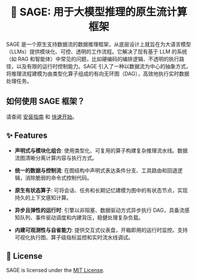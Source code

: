 <!-- 英文版内容已备注 -->
# <div align="center">🧬 SAGE: 用于大模型推理的原生流计算框架<div>

SAGE 是一个原生支持数据流的数据推理框架，从底层设计上就旨在为大语言模型（LLMs）提供模块化、可控、透明的工作流程。它解决了现有基于 LLM 的系统（如 RAG 和智能体）中常见的问题，比如硬编码的编排逻辑、不透明的执行路径，以及有限的运行时控制能力。SAGE 引入了一种以数据流为中心的抽象方式，将推理流程建模为由类型化算子组成的有向无环图（DAG），高效地执行实时数据处理任务。

## 如何使用 SAGE 框架？

请查阅 [安装指南](get_start/install.md) 和 [快速开始](get_start/quickstart.md)。

## ✨ Features

- **声明式与模块化组合**: 使用类型化、可复用的算子构建复杂推理流水线。数据流图清晰分离计算内容与执行方式。

- **统一的数据与控制流**: 在图结构中声明式表达条件分支、工具路由和回退逻辑，消除脆弱的命令式控制代码。

- **原生有状态算子**: 可将会话、任务和长期记忆建模为图中的有状态节点，实现持久的上下文感知计算。

- **异步且弹性的运行时**: 引擎以非阻塞、数据驱动方式异步执行 DAG，具备流感知队列、事件驱动调度和内建背压，稳健处理复杂负载。

- **内建可观测性与自省能力**: 提供交互式仪表盘，开箱即用的运行时监控。支持可视化执行图、算子级指标监控和实时流水线调试。

<!-- # <div align="center">🧬 SAGE: A Dataflow-Native Framework for LLM Reasoning<div> -->
<!-- SAGE is a dataflow-native reasoning framework built from the ground up to support modular, controllable, and transparent workflows over Large Language Models (LLMs). It addresses common problems in existing LLM-augmented systems (like RAG and Agents), such as hard-coded orchestration logic, opaque execution paths, and limited runtime control. SAGE introduces a dataflow-centric abstraction, modeling reasoning workflows as directed acyclic graphs (DAGs) composed of typed operators.

![](./asset/framework.png)

## ✨ Features

- 🧩 **Declarative & Modular Composition**: Build complex reasoning pipelines from typed, reusable operators. The dataflow graph cleanly separates what to compute from how to compute it.

- 🔀 **Unified Data and Control Flow**: Express conditional branching, tool routing, and fallback logic declaratively within the graph structure, eliminating brittle, imperative control code.

- 💾 **Native Stateful Operators**: Memory is a first-class citizen. Model session, task, and long-term memory as stateful nodes directly within the graph for persistent, context-aware computation.

- ⚡ **Asynchronous & Resilient Runtime**: The engine executes DAGs asynchronously in a non-blocking, data-driven manner. It features stream-aware queues, event-driven scheduling, and built-in backpressure to handle complex workloads gracefully.

- 📊 **Built-in Observability & Introspection**: An interactive dashboard provides runtime instrumentation out-of-the-box. Visually inspect execution graphs, monitor operator-level metrics, and debug pipeline behavior in real-time.

## 🔧 Installation

To accommodate different user environments and preferences, we provide **comprehensive setup scripts** that support multiple installation modes. Simply run the top-level `./setup.sh` script and choose from the following four installation options:

```bash
./setup.sh
```

You will be prompted to select one of the following modes:

1. **Minimal Setup**  
   Set up only the Conda environment.

   To start with Minimal Setup, you need:

    - Conda (Miniconda or Anaconda)
    - Python ≥ 3.11
    - Hugging Face CLI

<!-- 2. **Setup with Ray**  
   Includes the minimal setup and additionally installs [Ray](https://www.ray.io/), a distributed computing framework. -->

<!-- 2. **Setup with Docker**  
   Launches a pre-configured Docker container and sets up the Conda environment inside it.

3. **Full Setup**  
   Launches the Docker container, installs all required dependencies (including **CANDY**, our in-house vector database), and sets up the Conda environment.

---

Alternatively, you can install the project manually:

1. Create a new Conda environment with Python ≥ 3.11:

   ```bash
   conda create -n sage python=3.11
   conda activate sage
   ```

2. Install the package from the root directory:

   ```bash
   pip install .
   ```

This method is recommended for advanced users who prefer manual dependency management or wish to integrate the project into existing workflows.




## 🚀 Quick Start
### 🧠 Memory Toolkit

Memory provides a lightweight in-memory vector database (VDB) supporting text embeddings, vector indexing, multi-index management, metadata filtering, persistence to disk, and recovery.

---

#### (1). Initialize Vector DB and Embedding Model

```python
mgr = MemoryManager()
embedder = MockTextEmbedder(fixed_dim=16)
col = mgr.create_collection(
    name="test_vdb",
    backend_type="VDB",
    description="test VDB",
    embedding_model=embedder,
    dim=16
)
​````


#### (2). Insert Text Entries with Metadata

​```python
col.add_metadata_field("tag")
col.insert("Alpha", {"tag": "A"})
col.insert("Beta", {"tag": "B"})
col.insert("Gamma", {"tag": "A"})
```


#### (3). Create Indexes (e.g., Filtered by Metadata)

```python
col.create_index("global_index")
col.create_index("tag_A_index", metadata_filter_func=lambda m: m.get("tag") == "A")
```

#### (4). Retrieve Similar Vectors

```python
res1 = col.retrieve("Alpha", topk=1, index_name="global_index")
res2 = col.retrieve("Alpha", topk=5, index_name="tag_A_index")
```

#### (5). Persist Collection to Local Disk

```python
mgr.store_collection()
print("Saved to:", mgr.data_dir)
```

#### (6). Reload Persisted Collection (Requires Embedding Model)

```python
mgr2 = MemoryManager()
embedder2 = MockTextEmbedder(fixed_dim=16)
col2 = mgr2.connect_collection("test_vdb", embedding_model=embedder2)
```

#### (7). Delete All Persisted Data (Optional)

```python
VDBMemoryCollection.clear("test_vdb", mgr.data_dir)
manager_json = os.path.join(mgr.data_dir, "manager.json")
if os.path.exists(manager_json):
    os.remove(manager_json)
```

### 🔧 Step-by-Step: Build a Local RAG Pipeline
SAGE uses a **fluent-style API** to declaratively define RAG pipelines. Here's how to get started:

---


```python
from sage_core.api.env import LocalEnvironment
from sage_common_funs.io.source import FileSource
from sage_common_funs.rag.retriever import DenseRetriever
from sage_common_funs.rag.promptor import QAPromptor
from sage_common_funs.rag.generator import OpenAIGenerator
from sage_common_funs.io.sink import TerminalSink
from sage_utils.config_loader import load_config

config = load_config("config.yaml")

env = LocalEnvironment()
env.set_memory(config=None)

query_stream = (env
   .from_source(FileSource, config["source"])
   .map(DenseRetriever, config["retriever"])
   .map(QAPromptor, config["promptor"])
   .map(OpenAIGenerator, config["generator"])
   .sink(TerminalSink, config["sink"])
)

try:
   env.submit()
   env.run_once() 
   time.sleep(5) 
   env.stop()
finally:
   env.close()

```

#### 📘 About config

Each operator in the pipeline requires a configuration dictionary config that provides runtime parameters. You can find example config.yaml under [config](./config).

#### 📘 About Ray
To enable distributed execution using Ray, you can use RemoteEnvironment.
```python
env = RemoteEnvironment()
```
#### 📘 About Long Running
If your pipeline is meant to run as a long-lived service, use:
```python
env.run_streaming() 
```

See more examples under [sage_examples](sage_examples)

## 🧩 Components
### Operator
SAGE follows a Flink-style pipeline architecture where each `Operator` acts as a modular and composable processing unit. Operators can be chained together using a fluent API to form a streaming data pipeline. Internally, each `Operator` wraps a stateless or stateful `Function` that defines its core logic.

#### 🔧 Supported Operators
| Operator Method | Description                                                                                                    |
| --------------- | -------------------------------------------------------------------------------------------------------------- |
| `from_source()` | Adds a `SourceFunction` to read input data from external systems.                                              |
| `map()`         | Applies a stateless `Function` to each element of the stream, one-to-one transformation.                       |
| `flatmap()`    | Similar to `map()`, but allows one input to emit zero or more outputs (many-to-many).                          |
| `sink()`        | Defines the terminal output of the stream, consuming the final data (e.g., write to terminal, file, database). |

#### 🔧 Supported Fuction
| Fuction Type        | Description                                                                                                        |
| -------------------- | ------------------------------------------------------------------------------------------------------------------ |
| `SourceOperator`     | Entry point of the pipeline. Ingests input data from external sources such as files, APIs, or user queries.        |
| `RetrievalOperator`  | Performs dense or hybrid retrieval from a vector database or document store based on the input query.              |
| `RerankOperator`     | Reorders retrieved documents using a reranker model (e.g., cross-encoder) to improve relevance.                    |
| `RefineOperator`     | Compresses or filters retrieved context to reduce input length for faster and more accurate model inference.       |
| `PromptOperator`     | Builds model-ready prompts by formatting the query and context into a specific template or structure.              |
| `GenerationOperator` | Generates answers using a large language model (e.g., OpenAI, LLaMA, vLLM) based on the constructed prompt.        |
| `SinkOperator`       | Terminal point of the pipeline. Outputs final results to various sinks like terminal, files, databases, or APIs.   |
| `AgentOperator`      | Enables multi-step decision-making agents that call tools or external APIs based on reasoning strategies.          |
| `EvaluateOperator`   | Calculates metrics like F1, ROUGE, BLEU for model output evaluation. Often used in test/evaluation pipelines.      |
| `RoutingOperator`    | Implements conditional branching or fallback logic within the pipeline (e.g., skip generation if retrieval fails). |

### Memory
![](./asset/Memory_framework.png)

## Engine（执行引擎）

Sage Engine is the core execution component that orchestrates the compilation and execution of data flow pipelines. It uses a layered architecture to transform logical pipelines into physical execution graphs and efficiently execute them across different runtime environments, supporting both local multi-thread accleration or execution on distributed platrofms.

### How It Works

The Engine operates in four main phases:

1. **Pipeline Collection**: Gathers user-defined logical pipelines built through DataStream API and validates pipeline integrity
2. **Compilation & Optimization**: Uses Compiler to transform logical pipelines into optimized physical execution graphs with parallelism expansion
3. **Runtime Scheduling**: Selects appropriate Runtime (local/distributed) and converts execution graphs into concrete DAG nodes
4. **Execution Monitoring**: Monitors pipeline execution status, collects performance metrics, and handles fault recovery

### Key Features

- **Declarative Programming**: Users describe "what to do", Engine handles "how to do it"
- **Auto-Parallelization**: Automatically determines parallel execution strategies based on data dependencies
- **Platform Agnostic**: Same logical pipeline runs on both local and distributed environments
- **Performance Optimization**: Combines compile-time optimization with runtime tuning
- **Fault Tolerance**: Comprehensive error handling and recovery mechanisms (Under development)

## 🎨 SAGE-Dashboard
<p>With the <strong>SAGE-Dashboard</strong>, you can quickly orchestrate a large model application and run it with one click. Our meticulously designed visual interface will help you efficiently build, monitor, and manage complex workflows!</p>



### ✨: Features
- **DAG Visualization**
    - In the dashboard, the running DAG (Directed Acyclic Graph) is rendered in real-time, making your application workflow clear at a glance.</li>
    - Intuitively displays data flows and component dependencies, simplifying the process of understanding complex applications.</li>
- **Live Monitoring**
    - During execution, you can observe the resource usage of various components, including operators and memory, in real-time through the built-in dashboard.</li>
    - Operators are annotated with latency heatmaps, queue occupancy, and runtime statistics. Developers can observe the execution flow in real time, trace performance bottlenecks, and monitor memory behavior.</li>
- **Drag-and-Drop DAG Construction**
    - Quickly assemble a complete DAG workflow by simply arranging and connecting nodes on the canvas, with no need to write complex configuration files.</li>
    - Intuitively define your workflow by dragging and dropping from a rich library of built-in component nodes.</li>

<details>
<summary>Show more</summary>

 <!-- ![](./asset/UI.png) -->
 <!-- <img src="./asset/UI.png" alt="sage-dashboard" width="505"/>
</details>

#### Experience our meticulously designed Sage -Dashboard both user-friendly and powerful::
```bash
cd sage_frontend/sage_server
python main.py --host 127.0.0.1 --port 8080 --log-level debug

cd ../dashboard
npm i 
npm start
``` -->

## 🔖 License
SAGE is licensed under the [MIT License](./LICENSE). 
